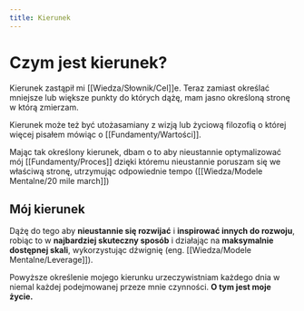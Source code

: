 ```yaml
---
title: Kierunek
---
```


# Czym jest kierunek?
Kierunek zastąpił mi [[Wiedza/Słownik/Cel]]e. Teraz zamiast określać mniejsze lub większe punkty do których dążę, mam jasno określoną stronę w którą zmierzam.

Kierunek może też być utożasamiany z wizją lub życiową filozofią o której więcej pisałem mówiąc o [[Fundamenty/Wartości]]. 

Mając tak określony kierunek, dbam o to aby nieustannie optymalizować mój [[Fundamenty/Proces]] dzięki któremu nieustannie poruszam się we właściwą stronę, utrzymując odpowiednie tempo ([[Wiedza/Modele Mentalne/20 mile march]])

## Mój kierunek
Dążę do tego aby **nieustannie się rozwijać** i **inspirować innych do rozwoju**, robiąc to w **najbardziej skuteczny sposób** i działając na **maksymalnie dostępnej skali**, wykorzystując dźwignię (eng. [[Wiedza/Modele Mentalne/Leverage]]).

Powyższe określenie mojego kierunku urzeczywistniam każdego dnia w niemal każdej podejmowanej przeze mnie czynności. **O tym jest moje życie.**